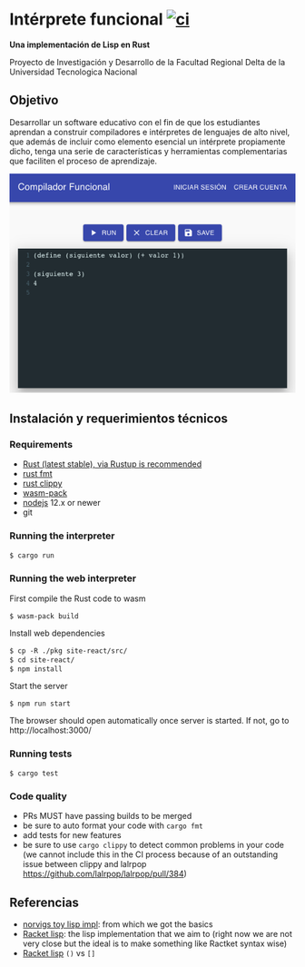 # Intérprete funcional [![ci](https://github.com/UTN-FRD/construccion-compilador/actions/workflows/rust.yml/badge.svg?branch=master&event=status)](https://github.com/UTN-FRD/construccion-compilador/actions/workflows/rust.yml)

**Una implementación de Lisp en Rust** 

Proyecto de Investigación y Desarrollo de la Facultad Regional Delta de la Universidad Tecnologica Nacional


## Objetivo

Desarrollar un software educativo con el fin de que los estudiantes aprendan a construir compiladores e intérpretes 
de lenguajes de alto nivel, que además de incluir como elemento esencial un intérprete propiamente dicho, 
tenga una serie de características y herramientas complementarias que faciliten el proceso de aprendizaje. 

![](consola.png)



## Instalación y requerimientos técnicos

### Requirements

- [Rust (latest stable), via Rustup is recommended](https://www.rust-lang.org/tools/install)
- [rust fmt](https://github.com/rust-lang/rustfmt)
- [rust clippy](https://github.com/rust-lang/rust-clippy)
- [wasm-pack](https://rustwasm.github.io/docs/wasm-pack/)
- [nodejs](https://nodejs.org/es/) 12.x or newer
- git

### Running the interpreter

```
$ cargo run
```

### Running the web interpreter

First compile the Rust code to wasm

```
$ wasm-pack build
```

Install web dependencies

```
$ cp -R ./pkg site-react/src/
$ cd site-react/
$ npm install
```

Start the server

```
$ npm run start
```

The browser should open automatically once server is started.
If not, go to http://localhost:3000/


### Running tests

```
$ cargo test
```

### Code quality

- PRs MUST have passing builds to be merged
- be sure to auto format your code with `cargo fmt`
- add tests for new features
- be sure to use `cargo clippy` to detect common problems in your code (we cannot include this in the CI process because of an outstanding issue between clippy and lalrpop https://github.com/lalrpop/lalrpop/pull/384)


## Referencias

- [norvigs toy lisp impl](http://norvig.com/lispy.html): from which we got the basics
- [Racket lisp](https://docs.racket-lang.org/getting-started/index.html): the lisp implementation that we aim to (right now we are not very close but the ideal is to make something like Ractket syntax wise)
- [Racket lisp](https://stackoverflow.com/questions/41417892/what-is-the-difference-between-and-brackets-in-racket-lisp-programming) `()` vs `[]`
